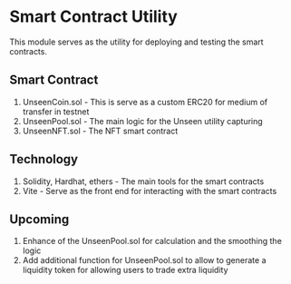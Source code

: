 # Smart Contract Utility

This module serves as the utility for deploying and testing the smart contracts.

## Smart Contract
1. UnseenCoin.sol - This is serve as a custom ERC20 for medium of transfer in testnet
2. UnseenPool.sol - The main logic for the Unseen utility capturing
3. UnseenNFT.sol - The NFT smart contract

## Technology
1. Solidity, Hardhat, ethers - The main tools for the smart contracts
2. Vite - Serve as the front end for interacting with the smart contracts

## Upcoming
1. Enhance of the UnseenPool.sol for calculation and the smoothing the logic
2. Add additional function for UnseenPool.sol to allow to generate a liquidity token for allowing users to trade extra liquidity